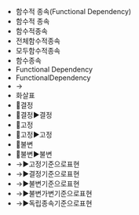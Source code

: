 - 함수적 종속(Functional Dependency)
- 함수적 종속
- 함수적종속
- 전체함수적종속
- 모두함수적종속
- 함수종속
- Functional Dependency
- FunctionalDependency
- →
- 화살표
- 📌결정
- 📌결정▶️결정
- 📌고정
- 📌고정▶️고정
- 📌불변
- 📌불변▶️불변
- →▶️고정기준으로표현
- →▶️결정기준으로표현
- →▶️불변기준으로표현
- →▶️불변가변기준으로표현
- →▶️독립종속기준으로표현